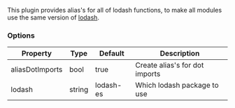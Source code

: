 This plugin provides alias's for all of lodash functions, to make all
modules use the same version of [lodash](https://lodash.com/).

### Options
| Property      | Type       | Default      | Description                      |
| ------------- | -----------| -------------| ---------------------------------|
| aliasDotImports| bool     |  true            | Create alias's for dot imports        |
| lodash           | string       | lodash-es         | Which lodash package to use     |
